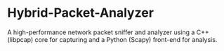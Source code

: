 # Hybrid-Packet-Analyzer
A high-performance network packet sniffer and analyzer using a C++ (libpcap) core for capturing and a Python (Scapy) front-end for analysis.
